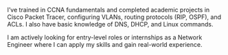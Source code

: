 I’ve trained in CCNA fundamentals and completed academic projects in Cisco Packet Tracer, configuring VLANs, routing protocols (RIP, OSPF), and ACLs. I also have basic knowledge of DNS, DHCP, and Linux commands.

I am actively looking for entry-level roles or internships as a Network Engineer where I can apply my skills and gain real-world experience.
